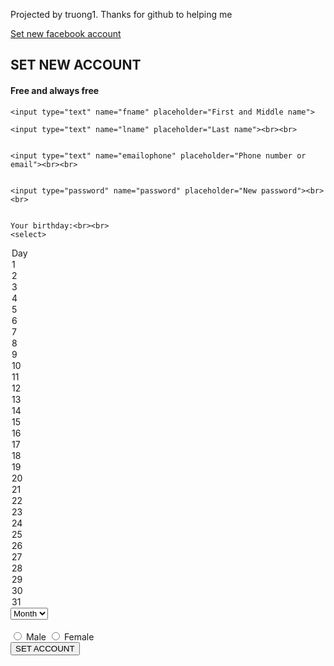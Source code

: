 
<html>
<head><title>BTVN B1</title>


</head>
<body>
<p>Projected by truong1. Thanks for github to helping me</p>
<a href="https://facebook.com">Set new facebook account</a>
<h2>SET NEW ACCOUNT</h2>
<h4>Free and always free</h4>
 
<form name="reg" id="reg" onsubmit="setaccount()">

	<input type="text" name="fname" placeholder="First and Middle name">
	
	<input type="text" name="lname" placeholder="Last name"><br><br>
	

	<input type="text" name="emailophone" placeholder="Phone number or email"><br><br>
	

	<input type="password" name="password" placeholder="New password"><br><br>
	

	Your birthday:<br><br>
	<select>
<option value="day">Day</option>
	<option value="1">1</option>
  	<option value="2">2</option>
  	<option value="3">3</option>
  	<option value="4">4</option>
  	<option value="5">5</option>
	<option value="6">6</option>
	<option value="7">7</option>
	<option value="8">8</option>
	<option value="9">9</option>
	<option value="10">10</option>
	<option value="11">11</option>
	<option value="12">12</option>
	<option value="13">13</option>
	<option value="14">14</option>
	<option value="15">15</option>
	<option value="16">16</option>
	<option value="17">17</option>
	<option value="18">18</option>
	<option value="19">19</option>
	<option value="20">20</option>
	<option value="21">21</option>
	<option value="22">22</option>
	<option value="23">23</option>
	<option value="24">24</option>
	<option value="25">25</option>
	<option value="26">26</option>
	<option value="27">27</option>
	<option value="28">28</option>
	<option value="29">29</option>
	<option value="30">30</option>
	<option value="31">31</option>
	</select>
	<select>
 <option value="month">Month</option>

	<option value="1">1</option>
  	<option value="2">2</option>
  	<option value="3">3</option>
  	<option value="4">4</option>
  	<option value="5">5</option>
	<option value="6">6</option>
	<option value="7">7</option>
	<option value="8">8</option>
	<option value="9">9</option>
	<option value="10">10</option>
	<option value="11">11</option>
	<option value="12">12</option>
	</select>
	<select>
	<option value="year">Year</option>
	
	<option value= "1958" >1958</option>
	<option value= "1959" >1959</option>
	<option value= "1960" >1960</option>
	<option value= "1961" >1961</option>
	<option value= "1962" >1962</option>
	<option value= "1963" >1963</option>
	<option value= "1964" >1964</option>
	<option value= "1965" >1965</option>
	<option value= "1966">1966</option>
	<option value= "1967" >1967</option>
	<option value= "1968" >1968</option>
	<option value= "1969" >1969</option>
	<option value= "1970" >1970</option>
	<option value= "1971" >1971</option>
	<option value= "1972" >1972</option>	
	<option value= "1973" >1973</option>
	<option value= "1974" >1974</option>
	<option value= "1975" >1975</option>
	<option value= "1976" >1976</option>
	<option value= "1977" >1977</option>
	<option value= "1978" >1978</option>
	<option value= "1979" >1979</option>
	<option value= "1980" >1980</option>
	<option value= "1981" >1981</option>
	<option value= "1982" >1982</option>
	<option value= "1983" >1983</option>
	<option value= "1984" >1984</option>
	<option value= "1985" >1985</option>
	<option value= "1986" >1986</option>
	<option value= "1987" >1987</option>
	<option value= "1988" >1988</option>
	<option value= "1989" >1989</option>
	<option value= "1990" >1990</option>
	<option value= "1991" >1991</option>
	<option value= "1992" >1992</option>
	<option value= "1993" >1993</option>
	<option value= "1994" >1994</option>
	<option value= "1995" >1995</option>
	<option value= "1996" >1996</option>
	<option value= "1997" >1997</option>
	<option value= "1998" >1998</option>
	<option value= "1999" >1999</option>
	<option value= "2000" >2000</option>
	<option value= "2001" >2001</option>
	<option value= "2002" >2002</option>
	<option value= "2003" >2003</option>
	<option value= "2004" >2004</option>
	<option value= "2005" >2005</option>
	<option value= "2006" >2006</option>
	<option value= "2007" >2007</option>
	<option value= "2008" >2008</option>
	<option value= "2009" >2009</option>
	<option value= "2010" >2010</option>
	<option value= "2011" >2011</option>
	<option value= "2012" >2012</option>
	<option value= "2013" >2013</option>
	<option value= "2014" >2014</option>
	<option value= "2015" >2015</option>
	<option value= "2016" >2016</option>
	<option value= "2017" >2017</option>
</select><br><br>
	<input type="radio" name="gender" value="male"> Male
	<input type="radio" name="gender" value="female"> Female<br>
	<input type="submit" value="SET ACCOUNT">
	<p id="setaccount"></p>
	<script>
	function setaccount() {
	var fname = document.forms[reg][' fname '].value;
    	var lname = document.forms[reg][' lname '].value;
    	var emailophone = document.forms[reg][' emailophone '].value;
    	var password = document.forms[reg][' password '].value;
        var day = document.forms[reg][' day '].value;
    	var month = document.forms[reg][' month '].value;
    	var year = document.forms[reg][' year '].value;
        var gender = document.forms[reg][' gender '].value;
	var tfname = "You must fill your first name";
	var tlname = "You must fill your last name";
	var temailophone = "You must fill your email or your phone number";
	var tpassword = "You must fill your password";
	var tday = "You must choose your birthday";
	var tmonth = "You must choose your birthday";
	var tyear = "You must choose your birthday";
	var success = 1;
	  if ( fname === "" ) {
	document.getElementById( " setaccount " ).innerHTML = tfname ;
	success = 0 ;
	}
	if ( lname === "" ) {
	document.getElementById( " setaccount " ).innerHTML = tlname ;
	success = 0 ;
	}
	if ( emailophone === "" ) {
	document.getElementById( " setaccount " ).innerHTML = temailophone ;
	success = 0 ;
	}
	if ( password === "" ) {
	document.getElementById( " setaccount " ).innerHTML = tpassword ;
	success = 0 ;
	}
	if ( day === "" ) {
	document.getElementById( " setaccount " ).innerHTML = tday ;
	success = 0 ;
	}
	if ( month === "" ) {
	document.getElementById( " setaccount " ).innerHTML = tmonth ;
	success = 0 ;
	}
	if ( year === "" ) {
	document.getElementById( " setaccount " ).innerHTML = tyear ;
	success = 0 ;
	}
	if (success === 0) {
        document.getElementById("setaccount").innerHTML = "You must fill all required field";
    	}
	</script>
	
</form>
</body>
</html>

